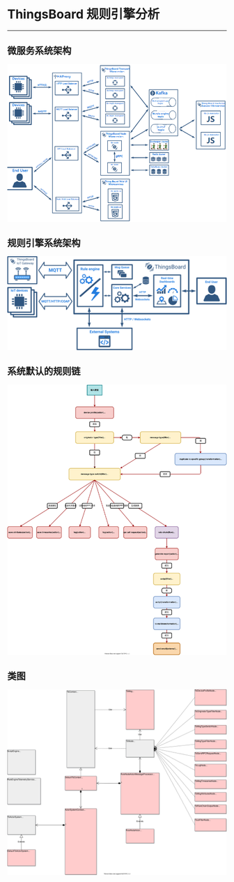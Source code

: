 # ThingsBoard 规则引擎分析

***

## 微服务系统架构

![系统架构](/assets/images/thingsboard_microservices_architecture.png)

## 规则引擎系统架构

![系统架构](/assets/images/rule-engine-architecture.svg)

## 系统默认的规则链

![规则链](/assets/images/thingsboard_defualt_rule_chain.svg)

## 类图

![类图](/assets/images/thingsboard_rule_engine_class.svg)
